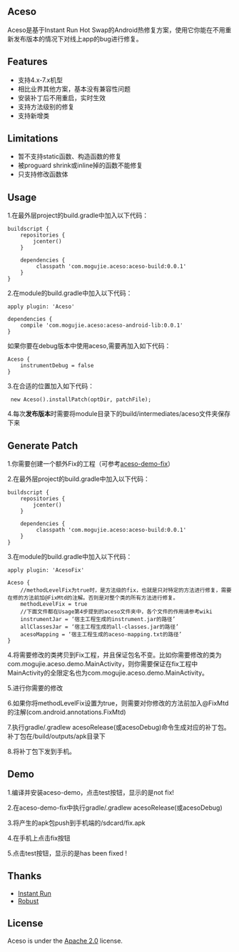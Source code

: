 ## Aceso

Aceso是基于Instant Run Hot Swap的Android热修复方案，使用它你能在不用重新发布版本的情况下对线上app的bug进行修复。

## Features

- 支持4.x-7.x机型
- 相比业界其他方案，基本没有兼容性问题
- 安装补丁后不用重启，实时生效
- 支持方法级别的修复
- 支持新增类


## Limitations

- 暂不支持static函数、构造函数的修复 
- 被proguard shrink或inline掉的函数不能修复
- 只支持修改函数体



## Usage
1.在最外层project的build.gradle中加入以下代码：

```
buildscript {
    repositories {
        jcenter()
    }

    dependencies {
         classpath 'com.mogujie.aceso:aceso-build:0.0.1'
    }
}
```

2.在module的build.gradle中加入以下代码：

```
apply plugin: 'Aceso'

dependencies {
    compile 'com.mogujie.aceso:aceso-android-lib:0.0.1'
}

```

如果你要在debug版本中使用aceso,需要再加入如下代码：

```
Aceso {
    instrumentDebug = false
}
```

3.在合适的位置加入如下代码：

```
 new Aceso().installPatch(optDir, patchFile);
```

4.每次**发布版本**时需要将module目录下的build/intermediates/aceso文件夹保存下来
 

## Generate Patch
1.你需要创建一个额外Fix的工程（可参考[aceso-demo-fix](aceso-demo-fix)）

2.在最外层project的build.gradle中加入以下代码：

```
buildscript {
    repositories {
        jcenter()
    }

    dependencies {
         classpath 'com.mogujie.aceso:aceso-build:0.0.1'
    }
}
```

3.在module的build.gradle中加入以下代码：

```
apply plugin: 'AcesoFix'

Aceso {
    //methodLevelFix为true时，是方法级的fix，也就是只对特定的方法进行修复，需要在修的方法前加@FixMtd的注解。否则是对整个类的所有方法进行修复。
    methodLevelFix = true
    //下面文件都在Usage第4步提到的aceso文件夹中，各个文件的作用请参考wiki
    instrumentJar = ‘宿主工程生成的instrument.jar的路径’
    allClassesJar = ‘宿主工程生成的all-classes.jar的路径’
    acesoMapping = ‘宿主工程生成的aceso-mapping.txt的路径’
}

```
 

4.将需要修改的类拷贝到Fix工程，并且保证包名不变。比如你需要修改的类为com.mogujie.aceso.demo.MainActivity，则你需要保证在fix工程中MainActivity的全限定名也为com.mogujie.aceso.demo.MainActivity。

5.进行你需要的修改

6.如果你将methodLevelFix设置为true，则需要对你修改的方法前加入@FixMtd的注解(com.android.annotations.FixMtd)

7.执行gradle/.gradlew acesoRelease(或acesoDebug)命令生成对应的补丁包。补丁包在/build/outputs/apk目录下

8.将补丁包下发到手机。


## Demo
1.编译并安装aceso-demo，点击test按钮，显示的是not fix! 

2.在aceso-demo-fix中执行gradle/.gradlew acesoRelease(或acesoDebug)

3.将产生的apk包push到手机端的/sdcard/fix.apk

4.在手机上点击fix按钮

5.点击test按钮，显示的是has been fixed !

 
## Thanks
- [Instant Run](https://developer.android.com/studio/run/index.html#instant-run)
- [Robust](http://tech.meituan.com/android_robust.html)


## License

Aceso is under the [Apache 2.0](LICENSE) license.
